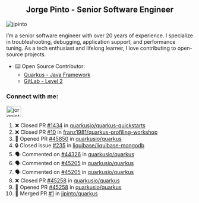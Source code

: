 <h2 align="center">Jorge Pinto - Senior Software Engineer</h2>

<p align="left"> <img src="https://komarev.com/ghpvc/?username=jjpinto&label=Profile%20views&color=0e75b6&style=flat" alt="jjpinto" /> </p>

<p>I’m a senior software engineer with over 20 years of experience. I specialize in troubleshooting, debugging, application support, and performance tuning. As a tech enthusiast and lifelong learner, I love contributing to open-source projects.</p>


- ⌨️ Open Source Contributor: 
  - [Quarkus - Java Framework](https://github.com/pulls?q=is%3Apr+author%3Ajjpinto)
  - [GitLab - Level 2](https://gitlab.com/gitlab-org/gitlab/-/merge_requests/?sort=updated_desc&state=all&author_username=jpinto9391615&first_page_size=20)


<h3 align="left">Connect with me:</h3>
<p align="left">
<a href="https://linkedin.com/in/jorgpinto" target="blank"><img align="center" src="https://raw.githubusercontent.com/rahuldkjain/github-profile-readme-generator/master/src/images/icons/Social/linked-in-alt.svg" alt="jorgpinto" height="30" width="40" /></a>
</p>


<!--
[![GitHub stats](https://github-readme-stats.vercel.app/api?username=jjpinto&show=reviews,prs_merged&hide=contribs,prs&theme=transparent&show_icons=true)](https://github.com/anuraghazra/github-readme-stats)

This was interesting, played around and it worked fine - I will keep it disabled for now
-->

<!-- 
<!--START_SECTION:badges-->
<!--START_SECTION:activity-->
1. ❌ Closed PR [#1434](https://github.com/quarkusio/quarkus-quickstarts/pull/1434) in [quarkusio/quarkus-quickstarts](https://github.com/quarkusio/quarkus-quickstarts)
2. ❌ Closed PR [#10](https://github.com/franz1981/quarkus-profiling-workshop/pull/10) in [franz1981/quarkus-profiling-workshop](https://github.com/franz1981/quarkus-profiling-workshop)
3. 💪 Opened PR [#45850](https://github.com/quarkusio/quarkus/pull/45850) in [quarkusio/quarkus](https://github.com/quarkusio/quarkus)
4. 🔒 Closed issue [#235](https://github.com/liquibase/liquibase-mongodb/issues/235) in [liquibase/liquibase-mongodb](https://github.com/liquibase/liquibase-mongodb)
5. 🗣 Commented on [#44326](https://github.com/quarkusio/quarkus/issues/44326#issuecomment-2573700809) in [quarkusio/quarkus](https://github.com/quarkusio/quarkus)
6. 🗣 Commented on [#45205](https://github.com/quarkusio/quarkus/pull/45205#issuecomment-2573145413) in [quarkusio/quarkus](https://github.com/quarkusio/quarkus)
7. 🗣 Commented on [#45205](https://github.com/quarkusio/quarkus/pull/45205#issuecomment-2560063470) in [quarkusio/quarkus](https://github.com/quarkusio/quarkus)
8. ❌ Closed PR [#45258](https://github.com/quarkusio/quarkus/pull/45258) in [quarkusio/quarkus](https://github.com/quarkusio/quarkus)
9. 💪 Opened PR [#45258](https://github.com/quarkusio/quarkus/pull/45258) in [quarkusio/quarkus](https://github.com/quarkusio/quarkus)
10. 🎉 Merged PR [#1](https://github.com/jjpinto/quarkus/pull/1) in [jjpinto/quarkus](https://github.com/jjpinto/quarkus)
<!--END_SECTION:activity-->



